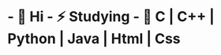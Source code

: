 <h1>- 👋 Hi
- ⚡ Studying
- 🌱 C | C++ | Python | Java | Html | Css
  </h1>  
<!---
jfcr25/jfcr25 is a ✨ special ✨ repository because its `README.md` (this file) appears on your GitHub profile.
You can click the Preview link to take a look at your changes.
--->

